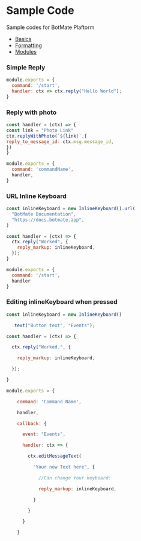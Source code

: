 # Sample Code

Sample codes for BotMate Plaftorm

* [Basics](BASICS.md)
* [Formatting](FORMATTING.md)
* [Modules](MODULES.md)


### Simple Reply

```js
module.exports = {
  command: '/start',
  handler: ctx => ctx.reply("Hello World");
}
```

### Reply with photo
```js
const handler = (ctx) => { 
const link = "Photo Link"
ctx.replyWithPhoto(`${link}`,{
reply_to_message_id: ctx.msg.message_id,
})
}

module.exports = {
  command: 'commandName',
  handler,
}
```

### URL Inline Keyboard
```js
const inlineKeyboard = new InlineKeyboard().url(
  "BotMate Documentation",
  "https://docs.botmate.app",
)

const handler = (ctx) => {
  ctx.reply("Worked", {
    reply_markup: inlineKeyboard,
  });
}

module.exports = {
  command: '/start',
  handler
}
```

### Editing inlineKeyboard when pressed
```js
const inlineKeyboard = new InlineKeyboard()

  .text("Button text", "Events");

const handler = (ctx) => {

  ctx.reply("Worked.", {

    reply_markup: inlineKeyboard,

  });

}

module.exports = {

    command: 'Command Name',

    handler,

    callback: {

      event: "Events",

      handler: ctx => {

        ctx.editMessageText(

          "Your new Text here", {

            //Can change Your keyboard:

            reply_markup: inlineKeyboard,

          }

        }

      }

    }
```
